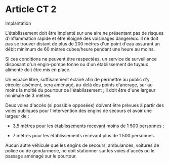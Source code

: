 # Article CT 2

Implantation

L'établissement doit être implanté sur une aire ne présentant pas de risques d'inflammation rapide et être éloigné des voisinages dangereux. Il ne doit pas se trouver distant de plus de 200 mètres d'un point d'eau assurant un débit minimum de 60 mètres cubes/heure pendant une heure au moins.

Si ces conditions ne peuvent être respectées, un service de surveillance disposant d'un engin-pompe tonne ou d'un établissement de tuyaux alimenté doit être mis en place.

Un espace libre, suffisamment éclairé afin de permettre au public d'y circuler aisément, sera aménagé, au-delà des points d'ancrage, sur au moins la moitié du pourtour de l'établissement ; il doit être d'une largeur minimale de 3 mètres.

Deux voies d'accès (si possible opposées) doivent être prévues à partir des voies publiques pour l'intervention des engins de secours et avoir une largeur de :

- 3,5 mètres pour les établissements recevant moins de 1 500 personnes ;

- 7 mètres pour les établissements recevant plus de 1 500 personnes.

Aucun autre véhicule que les engins de secours, ambulances, voitures de police ou de gendarmerie, ne doit stationner sur les voies d'accès ou le passage aménagé sur le pourtour.
